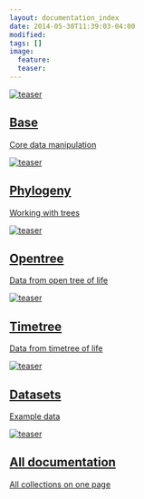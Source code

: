 ```yaml
---
layout: documentation_index
date: 2014-05-30T11:39:03-04:00
modified:
tags: []
image:
  feature:
  teaser:
---
```


<div class="tiles">

<div class="tile">
  <a href="{{ site.baseurl }}/documentation/base/" class="post-teaser">
    <img src="{{ site.baseurl }}/images/base-400x250.png" alt="teaser" itemprop="image"> </a>
  <a href="{{ site.baseurl }}/documentation/base/">  
    <h2 class="post-title">Base</h2>
    <p class="post-excerpt">Core data manipulation</p>
  </a>
</div><!-- /.tile -->

<div class="tile">
<a href="{{ site.baseurl }}/documentation/phylogeny/" class="post-teaser">
    <img src="{{ site.baseurl }}/images/phylo-400x250.png" alt="teaser" itemprop="image"> </a>
<a href="{{ site.baseurl }}/documentation/phylogeny/">
    <h2 class="post-title">Phylogeny</h2>
    <p class="post-excerpt">Working with trees</p>
  </a>
</div><!-- /.tile -->

<div class="tile">
  <a href="{{ site.baseurl }}/documentation/opentree/" class="post-teaser">
    <img src="{{ site.baseurl }}/images/otol-to-arbor-400x250.png" alt="teaser" itemprop="image"> </a>
  <a href="{{ site.baseurl }}/documentation/opentree/">
    <h2 class="post-title">Opentree</h2>
    <p class="post-excerpt">Data from open tree of life</p>
  </a>
</div><!-- /.tile -->

<div class="tile">
<a href="{{ site.baseurl }}/documentation/timetree/" class="post-teaser">
  <img src="{{ site.baseurl }}/images/swiss-clock-400x250.png" alt="teaser" itemprop="image"> </a>
<a href="{{ site.baseurl }}/documentation/timetree/">
    <h2 class="post-title">Timetree</h2>
    <p class="post-excerpt">Data from timetree of life</p>
  </a>
</div><!-- /.tile -->

<div class="tile">
<a href="{{ site.baseurl }}/documentation/datasets/" class="post-teaser">
  <img src="{{ site.baseurl }}/images/data-400x250.png" alt="teaser" itemprop="image"> </a>
<a href="{{ site.baseurl }}/documentation/datasets/">
    <h2 class="post-title">Datasets</h2>
    <p class="post-excerpt">Example data</p>
  </a>
</div><!-- /.tile -->

<div class="tile">
<a href="{{ site.baseurl }}/documentation/all/" class="post-teaser">
  <img src="{{ site.baseurl }}/images/400x250.gif" alt="teaser" itemprop="image"> </a>
<a href="{{ site.baseurl }}/documentation/all/">
    <h2 class="post-title">All documentation</h2>
    <p class="post-excerpt">All collections on one page</p>
  </a>
</div><!-- /.tile -->

</div><!-- /.tiles -->
